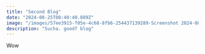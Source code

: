```yaml
---
title: "Second Blog"
date: "2024-08-25T08:40:40.889Z"
image: "/images/57ee3915-f05e-4c68-8fb6-254437139289-Screenshot 2024-08-19 at 4.36.20 PM.png"
description: "Sucha. goodf blog"
---
```


<p>Wow</p>
